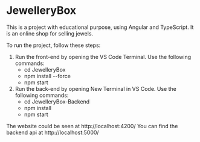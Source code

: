 # JewelleryBox
This is a project with educational purpose, using Angular and TypeScript. It is an online shop for selling jewels.

To run the project, follow these steps:

1. Run the front-end by opening the VS Code Terminal. Use the following commands:
    - cd JewelleryBox
    - npm install --force
    - npm start
2. Run the back-end by opening New Terminal in VS Code. Use the following commands:
    - cd JewelleryBox-Backend
    - npm install
    - npm start


The website could be seen at http://localhost:4200/
You can find the backend api at http://localhost:5000/